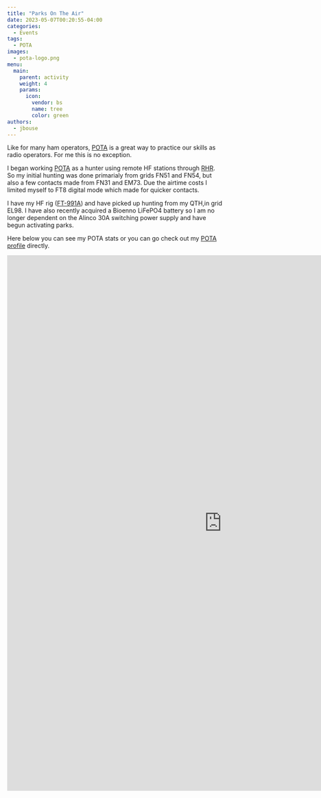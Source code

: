 ```yaml
---
title: "Parks On The Air"
date: 2023-05-07T00:20:55-04:00
categories:
  - Events
tags:
  - POTA
images:
  - pota-logo.png
menu:
  main:
    parent: activity
    weight: 4
    params:
      icon:
        vendor: bs
        name: tree
        color: green
authors:
  - jbouse
---
```


Like for many ham operators, [POTA] is a great way to practice our skills as radio operators.
For me this is no exception.

<!--more-->

I began working [POTA] as a hunter using remote HF stations through [RHR]. So my initial
hunting was done primarialy from grids FN51 and FN54, but also a few contacts made from FN31 and EM73. Due the airtime costs I limited myself to FT8 digital mode which made for quicker
contacts. 

I have my HF rig ([FT-991A]) and have picked up hunting from my QTH,in grid EL98. I have also recently acquired a Bioenno LiFePO4 battery so I am no longer dependent on the Alinco 30A switching power supply and have begun activating parks.

Here below you can see my POTA stats or you can go check out my [POTA profile](https://pota.app/#/profile/KQ4AFY) directly.

<iframe src="https://pota-stats.wd4dan.net/?call=KQ4AFY" height="1250" width="1000" frameborder="0" scrolling="no"></iframe>

[POTA]: https://pota.app/ "Parks On The Air"
[RHR]: https://www.remotehamradio.com/ "Remote Ham Radio"
[FT-991A]: https://www.yaesu.com/indexVS.cfm?cmd=DisplayProducts&ProdCatID=102&encProdID=490C4A71118AD0F4E825E89D821B73BB "Yaesu FT-991A"
